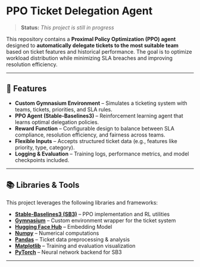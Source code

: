 # PPO Ticket Delegation Agent

> **Status:**  *This project is still in progress*  

This repository contains a **Proximal Policy Optimization (PPO) agent** designed to **automatically delegate tickets to the most suitable team** based on ticket features and historical performance. The goal is to optimize workload distribution while minimizing SLA breaches and improving resolution efficiency.  

---

## 🚀 Features

- **Custom Gymnasium Environment** – Simulates a ticketing system with teams, tickets, priorities, and SLA rules.  
- **PPO Agent (Stable-Baselines3)** – Reinforcement learning agent that learns optimal delegation policies.  
- **Reward Function** – Configurable design to balance between SLA compliance, resolution efficiency, and fairness across teams.  
- **Flexible Inputs** – Accepts structured ticket data (e.g., features like priority, type, category).  
- **Logging & Evaluation** – Training logs, performance metrics, and model checkpoints included.  

---

## 📚 Libraries & Tools

This project leverages the following libraries and frameworks:

- [**Stable-Baselines3 (SB3)**](https://stable-baselines3.readthedocs.io/) – PPO implementation and RL utilities  
- [**Gymnasium**](https://github.com/Farama-Foundation/Gymnasium) – Custom environment wrapper for the ticket system  
- [**Hugging Face Hub**](https://huggingface.co/) – Embedding Model   
- [**Numpy**](https://numpy.org/) – Numerical computations  
- [**Pandas**](https://pandas.pydata.org/) – Ticket data preprocessing & analysis  
- [**Matplotlib**](https://matplotlib.org/) – Training and evaluation visualization  
- [**PyTorch**](https://pytorch.org/) – Neural network backend for SB3  

---
